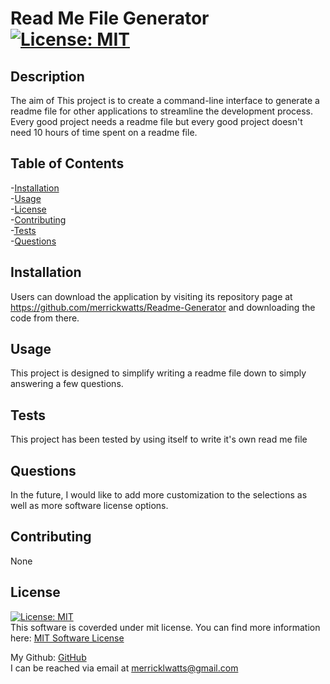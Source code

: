 # Read Me File Generator [![License: MIT](https://img.shields.io/badge/License-MIT-yellow.svg)](https://opensource.org/licenses/MIT) 
  
  ## Description
  The aim of This project is to create a command-line interface to generate a readme file for other applications to streamline the development process. Every good project needs a readme file but every good project doesn't need 10 hours of time spent on a readme file.

  ## Table of Contents

  -[Installation](#installation)  
  -[Usage](#usage)  
  -[License](#license)  
  -[Contributing](#contributing)  
  -[Tests](#tests)  
  -[Questions](#questions)  

  ## Installation
  Users can download the application by visiting its repository page at https://github.com/merrickwatts/Readme-Generator and downloading the code from there.

  ## Usage
  This project is designed to simplify writing a readme file down to simply answering a few questions.
  
  ## Tests
  This project has been tested by using itself to write it's own read me file
  
  ## Questions
  In the future, I would like to add more customization to the selections as well as more software license options.
  
  ## Contributing
  None
  
  ## License
  [![License: MIT](https://img.shields.io/badge/License-MIT-yellow.svg)](https://opensource.org/licenses/MIT)<br>This software is coverded under mit license. You can find more information here: [MIT Software License](https://opensource.org/licenses/MIT)
  
  My Github: [GitHub](https://github.com/merrickwatts)  
  I can be reached via email at merricklwatts@gmail.com